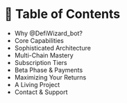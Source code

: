 # 📖 Table of Contents

* Why @DefiWizard\_bot?
* Core Capabilities
* Sophisticated Architecture
* Multi-Chain Mastery
* Subscription Tiers
* Beta Phase & Payments
* Maximizing Your Returns
* A Living Project
* Contact & Support

